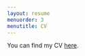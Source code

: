 ```yaml
---
layout: resume
menuorder: 3
menutitle: CV
---
```



You can find my CV [here](sungjuwu.github.io/_data/CV_sungjuwu.pdf).

